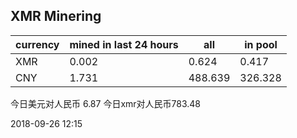 ## XMR Minering

|currency|mined in last 24 hours|all|in pool|
|---|---|---|---|
|XMR|0.002|0.624|0.417|
|CNY|1.731|488.639|326.328|

今日美元对人民币 6.87	今日xmr对人民币783.48


2018-09-26 12:15